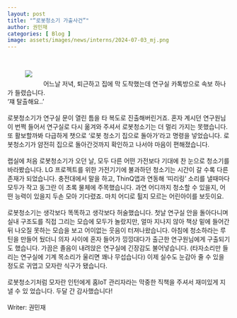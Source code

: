 ```yaml
---
layout: post
title: "“로봇청소기 가출사건”"
author: 권민재
categories: [ Blog ]
image: assets/images/news/interns/2024-07-03_mj.png
---
```

<br>
<figure style = "float: left; margin-right: 5%; text-align: center">
    <img src="{{site.baseurl}}/assets/images/news/interns/2024-07-03_mj_.png">
</figure>
<br><br>
어느날 저녁, 퇴근하고 집에 막 도착했는데 연구실 카톡방으로 속보 하나가 들렸습니다.<br>
‘쟤 탈출해요..’
<br><br>
로봇청소기가 연구실 문이 열린 틈을 타 복도로 진출해버린거죠. 
혼자 계시던 연구원님이 번쩍 들어서 연구실로 다시 옮겨와 주셔서 로봇청소기는 더 멀리 가지는 못했습니다.
또 활보할까봐 다급하게 챗으로 ‘로봇 청소기 집으로 돌아가’라고 명령을 넣었습니다. 
로봇청소기가 얌전히 집으로 돌아간것까지 확인하고 나서야 마음이 편해졌습니다.
<br><br>
랩실에 처음 로봇청소기가 오던 날, 모두 다른 어떤 가전보다 기대에 찬 눈으로 청소기를 바라봤습니다. 
LG 프로젝트를 위한 가전기기에 불과하던 청소기는 시간이 갈 수록 다른 존재가 되었습니다. 
충전대에서 말을 하고, ThinQ앱과 연동해 ‘띠리링’ 소리를 낼때마다 모두가 작고 동그란 이 초록 물체에 주목했습니다. 
과연 어디까지 청소할 수 있을지, 어떤 능력이 있을지 두손 모아 기다렸죠. 마치 어디로 튈지 모르는 어린아이를 보듯이요.
<br><br>
로봇청소기는 생각보다 똑똑하고 생각보다 허술했습니다. 
첫날 연구실 안을 돌아다니며 실내 구조도를 직접 그리는 모습에 모두가 놀랐지만, 얼마 지나지 않아 책상 밑에 들어간 뒤 나오질 못하는 모습을 보고 어이없는 웃음이 터져나왔습니다. 
아침에 청소하라는 루틴을 만들어 뒀더니 의자 사이에 혼자 들어가 낑낑대다가 출근한 연구원님에게 구출되기도 했습니다. 
가끔은 졸음이 내려앉은 연구실에 긴장감도 불어넣습니다. 
(타자소리만 들리는 연구실에 기계 목소리가 울리면 꽤나 무섭습니다)
이제 실수도 눈감아 줄 수 있을 정도로 귀엽고 모자란 식구가 됐습니다.
<br><br>
로봇청소기처럼 모자란 인턴에게 홈IoT 관리자라는 막중한 직책을 주셔서 재미있게 지낼 수 있
었습니다. 두달 간 감사했습니다!
<br><br>
Writer: 권민재 <br>
